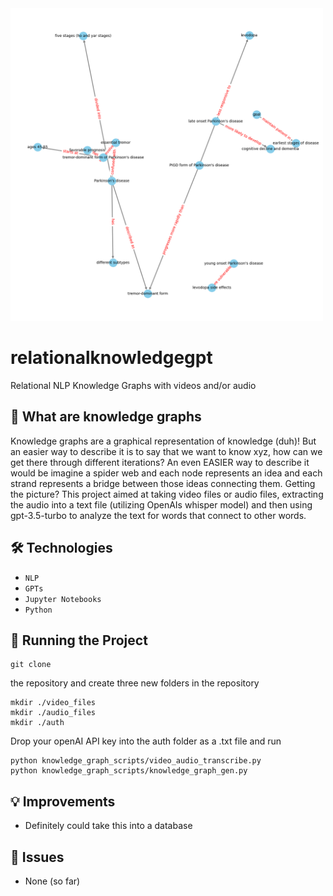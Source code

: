 <img src="https://github.com/shayonkeating/relationalknowledgegpt/blob/main/text_files/graph_image.png" width="500" height="500">

# relationalknowledgegpt
Relational NLP Knowledge Graphs with videos and/or audio

## 🚀 What are knowledge graphs
Knowledge graphs are a graphical representation of knowledge (duh)! But an easier way to describe it is to say that we want to know xyz, how can we get there through different iterations? An even EASIER way to describe it would be imagine a spider web and each node represents an idea and each strand represents a bridge between those ideas connecting them. Getting the picture? This project aimed at taking video files or audio files, extracting the audio into a text file (utilizing OpenAIs whisper model) and then using gpt-3.5-turbo to analyze the text for words that connect to other words. 

## 🛠️ Technologies

- `NLP`
- `GPTs`
- `Jupyter Notebooks`
- `Python`

## 🚦 Running the Project

```shell
git clone
```
the repository and create three new folders in the repository

```shell
mkdir ./video_files
mkdir ./audio_files
mkdir ./auth
```

Drop your openAI API key into the auth folder as a .txt file and run 

```shell
python knowledge_graph_scripts/video_audio_transcribe.py
python knowledge_graph_scripts/knowledge_graph_gen.py
```

## 💡 Improvements
- Definitely could take this into a database

## 🐞 Issues
- None (so far)

